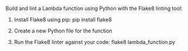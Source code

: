 Build and lint a Lambda function using Python with the Flake8 linting tool:

1. Install Flake8 using pip:
pip install flake8

2. Create a new Python file for the function

3. Run the Flake8 linter against your code:
flake8 lambda_function.py

